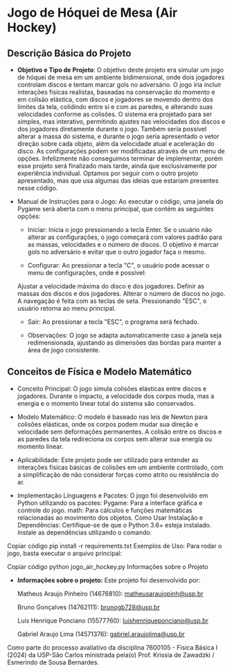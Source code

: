 # Jogo de Hóquei de Mesa (Air Hockey)

## Descrição Básica do Projeto

- **Objetivo e Tipo de Projeto**:
  O objetivo deste projeto era simular um jogo de hóquei de mesa em um ambiente bidimensional, onde dois jogadores controlam discos e tentam marcar gols no adversário. 
  O jogo iria incluir interações físicas realistas, baseadas na conservação do momento e em colisão elástica, com discos e jogadores se movendo dentro dos limites da tela,
  colidindo entre si e com as paredes, e alterando suas velocidades conforme as colisões.
  O sistema era projetado para ser simples, mas interativo, permitindo ajustes nas velocidades dos discos e dos jogadores diretamente durante o jogo. Também seria possivel
  alterar a massa do sistema, e durante o jogo seria apresentado o vetor direção sobre cada objeto, além da velocidade atual e aceleração do disco.
  As configurações podem ser modificadas através de um menu de opções.
  Infelizmente não conseguimos terminar de implementar, porém esse projeto será finalizado mais tarde, ainda que exclusivamente por experiência individual.
  Optamos por seguir com o outro projeto apresentado, mas que usa algumas das ideias que estariam presentes nesse código.

- Manual de Instruções para o Jogo: Ao executar o código, uma janela do Pygame será aberta com o menu principal, que contém as seguintes opções:
  - Iniciar:
  Inicia o jogo pressionando a tecla Enter. Se o usuário não alterar as configurações, o jogo começará com valores padrão para as massas, velocidades e o número de discos. O objetivo é marcar gols no adversário e evitar que o outro jogador faça o mesmo.
  
  - Configurar:
  Ao pressionar a tecla "C", o usuário pode acessar o menu de configurações, onde é possível:
  
  Ajustar a velocidade máxima do disco e dos jogadores.
  Definir as massas dos discos e dos jogadores.
  Alterar o número de discos no jogo.
  A navegação é feita com as teclas de seta. Pressionando "ESC", o usuário retorna ao menu principal.
  
  - Sair:
  Ao pressionar a tecla "ESC", o programa será fechado.
  
  - Observações:
  O jogo se adapta automaticamente caso a janela seja redimensionada, ajustando as dimensões das bordas para manter a área de jogo consistente.
  


## Conceitos de Física e Modelo Matemático
- Conceito Principal:
O jogo simula colisões elásticas entre discos e jogadores. Durante o impacto, a velocidade dos corpos muda, mas a energia e o momento linear total do sistema são conservados.

- Modelo Matemático:
O modelo é baseado nas leis de Newton para colisões elásticas, onde os corpos podem mudar sua direção e velocidade sem deformações permanentes. 
A colisão entre os discos e as paredes da tela redireciona os corpos sem alterar sua energia ou momento linear.

- Aplicabilidade:
Este projeto pode ser utilizado para entender as interações físicas básicas de colisões em um ambiente controlado, 
com a simplificação de não considerar forças como atrito ou resistência do ar.

- Implementação
Linguagens e Pacotes:
O jogo foi desenvolvido em Python utilizando os pacotes:
Pygame: Para a interface gráfica e controle do jogo.
math: Para cálculos e funções matemáticas relacionadas ao movimento dos objetos.
Como Usar
Instalação e Dependências:
Certifique-se de que o Python 3.6+ esteja instalado. Instale as dependências utilizando o comando:

Copiar código
pip install -r requirements.txt
Exemplos de Uso:
Para rodar o jogo, basta executar o arquivo principal:

Copiar código
python jogo_air_hockey.py
Informações sobre o Projeto
- **Informações sobre o projeto:**
  Este projeto foi desenvolvido por:
  
    Matheus Araujo Pinheiro (14676810): matheusaraujopinh@usp.br
  
    Bruno Gonçalves (14762111): brunogb728@usp.br

    Luis Henrique Ponciano (15577760): luishenriqueponciano@usp.br

    Gabriel Araujo Lima (14571376): gabriel.araujolima@usp.br

Como parte do processo avaliativo da disciplina 7600105 - Física Básica I (2024) da USP-São Carlos ministrada pela(o) Prof. Krissia de Zawadzki / Esmerindo de Sousa Bernardes.
